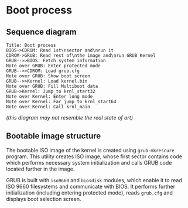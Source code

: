 # Boot process

## Sequence diagram

```sequence
Title: Boot process
BIOS->CDROM: Read 1st\nsector and\nrun it
CDROM->GRUB: Read rest of\nthe image and\nrun GRUB Kernel
GRUB-->>BIOS: Fetch system information
Note over GRUB: Enter protected mode
GRUB-->>CDROM: Load grub.cfg
Note over GRUB: Show boot screen
GRUB-->>Kernel: Load kernel.bin
Note over GRUB: Fill Multiboot data
GRUB->Kernel: Jump to krnl_start32
Note over Kernel: Enter long mode
Note over Kernel: Far jump to krnl_start64
Note over Kernel: Call krnl_main
```

*(this diagram may not resemble the real state of art)*

## Bootable image structure 

The bootable ISO image of the kernel is created using `grub-mkrescure` program. This utility creates ISO image, whose first sector contains code which performs necessary system initialization and calls GRUB code located further in the image.

GRUB is built with `iso9660` and `biosdisk` modules, which enable it to read ISO 9660 filesystems and communicate with BIOS. It performs further initialization (including entering protected mode), reads `grub.cfg` and displays boot selection screen.
